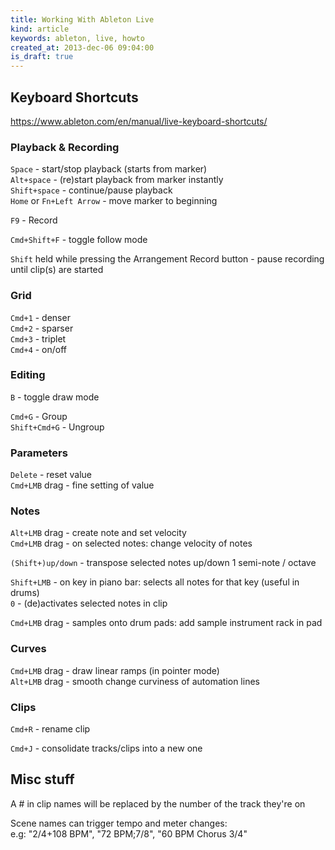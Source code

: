 ```yaml
---
title: Working With Ableton Live
kind: article
keywords: ableton, live, howto
created_at: 2013-dec-06 09:04:00
is_draft: true
---
```


## Keyboard Shortcuts

https://www.ableton.com/en/manual/live-keyboard-shortcuts/

### Playback & Recording

`Space` - start/stop playback (starts from marker)  
`Alt+space` - (re)start playback from marker instantly  
`Shift+space` - continue/pause playback  
`Home` or `Fn+Left Arrow` - move marker to beginning  

`F9` - Record  

`Cmd+Shift+F` - toggle follow mode  

`Shift` held while pressing the Arrangement Record button - pause recording until clip(s) are started

### Grid

`Cmd+1` - denser  
`Cmd+2` - sparser  
`Cmd+3` - triplet  
`Cmd+4` - on/off

### Editing

`B` - toggle draw mode  

`Cmd+G` - Group  
`Shift+Cmd+G` - Ungroup

### Parameters

`Delete` - reset value  
`Cmd+LMB` drag - fine setting of value

### Notes

`Alt+LMB` drag - create note and set velocity  
`Cmd+LMB` drag - on selected notes: change velocity of notes  

`(Shift+)up/down` - transpose selected notes up/down 1 semi-note / octave  

`Shift+LMB` - on key in piano bar: selects all notes for that key (useful in drums)  
`0` - (de)activates selected notes in clip  

`Cmd+LMB` drag - samples onto drum pads: add sample instrument rack in pad

### Curves

`Cmd+LMB` drag - draw linear ramps (in pointer mode)  
`Alt+LMB` drag - smooth change curviness of automation lines

### Clips

`Cmd+R` - rename clip  

`Cmd+J` - consolidate tracks/clips into a new one

## Misc stuff

A # in clip names will be replaced by the number of the track they're on  

Scene names can trigger tempo and meter changes:  
  e.g: "2/4+108 BPM", "72 BPM;7/8", "60 BPM Chorus 3/4"